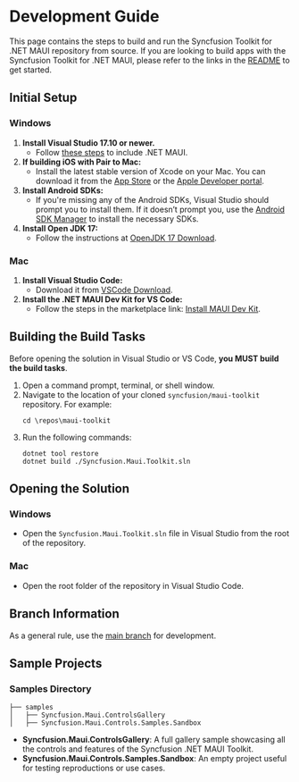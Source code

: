 # Development Guide

This page contains the steps to build and run the Syncfusion Toolkit for .NET MAUI repository from source. If you are looking to build apps with the Syncfusion Toolkit for .NET MAUI, please refer to the links in the [README](https://github.com/syncfusion/maui-toolkit/blob/main/README.md) to get started.

## Initial Setup

### Windows
1. **Install Visual Studio 17.10 or newer.**
   - Follow [these steps](https://learn.microsoft.com/dotnet/maui/get-started/installation?tabs=vswin) to include .NET MAUI.
2. **If building iOS with Pair to Mac:**
   - Install the latest stable version of Xcode on your Mac. You can download it from the [App Store](https://apps.apple.com/us/app/xcode/id497799835?mt=12) or the [Apple Developer portal](https://developer.apple.com/download/more/?name=Xcode).
3. **Install Android SDKs:**
   - If you're missing any of the Android SDKs, Visual Studio should prompt you to install them. If it doesn’t prompt you, use the [Android SDK Manager](https://learn.microsoft.com/xamarin/android/get-started/installation/android-sdk) to install the necessary SDKs.
4. **Install Open JDK 17:**
   - Follow the instructions at [OpenJDK 17 Download](https://learn.microsoft.com/en-us/java/openjdk/download#openjdk-17).

### Mac
1. **Install Visual Studio Code:**
   - Download it from [VSCode Download](https://code.visualstudio.com/download).
2. **Install the .NET MAUI Dev Kit for VS Code:**
   - Follow the steps in the marketplace link: [Install MAUI Dev Kit](https://marketplace.visualstudio.com/items?itemName=ms-dotnettools.dotnet-maui).

## Building the Build Tasks

Before opening the solution in Visual Studio or VS Code, **you MUST build the build tasks**.

1. Open a command prompt, terminal, or shell window.
2. Navigate to the location of your cloned `syncfusion/maui-toolkit` repository. For example:
   ```shell
   cd \repos\maui-toolkit
   ```
3. Run the following commands:
   ```shell
   dotnet tool restore
   dotnet build ./Syncfusion.Maui.Toolkit.sln
   ```

## Opening the Solution

### Windows
- Open the `Syncfusion.Maui.Toolkit.sln` file in Visual Studio from the root of the repository.

### Mac
- Open the root folder of the repository in Visual Studio Code.

## Branch Information

As a general rule, use the [main branch](https://github.com/syncfusion/maui-toolkit/tree/main) for development.

## Sample Projects

### Samples Directory
```
├── samples 
│   ├── Syncfusion.Maui.ControlsGallery
│   ├── Syncfusion.Maui.Controls.Samples.Sandbox
```

- **Syncfusion.Maui.ControlsGallery**: A full gallery sample showcasing all the controls and features of the Syncfusion .NET MAUI Toolkit.
- **Syncfusion.Maui.Controls.Samples.Sandbox**: An empty project useful for testing reproductions or use cases.